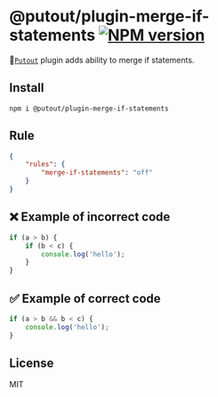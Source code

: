 # @putout/plugin-merge-if-statements [![NPM version][NPMIMGURL]][NPMURL]

[NPMIMGURL]: https://img.shields.io/npm/v/@putout/plugin-merge-if-statements.svg?style=flat&longCache=true
[NPMURL]: https://npmjs.org/package/@putout/plugin-merge-if-statements"npm"

🐊[`Putout`](https://github.com/coderaiser/putout) plugin adds ability to merge if statements.

## Install

```
npm i @putout/plugin-merge-if-statements
```

## Rule

```json
{
    "rules": {
        "merge-if-statements": "off"
    }
}
```

## ❌ Example of incorrect code

```js
if (a > b) {
    if (b < c) {
        console.log('hello');
    }
}
```

## ✅ Example of correct code

```js
if (a > b && b < c) {
    console.log('hello');
}
```

## License

MIT

